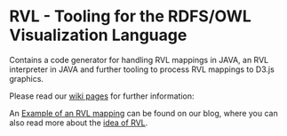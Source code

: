 RVL - Tooling for the RDFS/OWL Visualization Language
===

Contains a code generator for handling RVL mappings in JAVA, an RVL interpreter in JAVA and further tooling to process RVL mappings to D3.js graphics. 

Please read our [wiki pages](https://github.com/semvis/rvl/wiki) for further information: 

An [Example of an RVL mapping](http://www-st.inf.tu-dresden.de/semvis/blog/?p=219) can be found on our blog, where you can also read more about the [idea of RVL](http://www-st.inf.tu-dresden.de/semvis/blog/?p=190).
